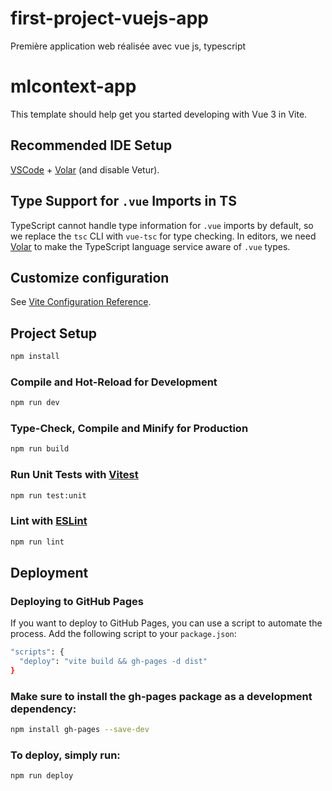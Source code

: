 # first-project-vuejs-app
Première application web réalisée avec vue js, typescript

# mlcontext-app

This template should help get you started developing with Vue 3 in Vite.

## Recommended IDE Setup

[VSCode](https://code.visualstudio.com/) + [Volar](https://marketplace.visualstudio.com/items?itemName=Vue.volar) (and disable Vetur).

## Type Support for `.vue` Imports in TS

TypeScript cannot handle type information for `.vue` imports by default, so we replace the `tsc` CLI with `vue-tsc` for type checking. In editors, we need [Volar](https://marketplace.visualstudio.com/items?itemName=Vue.volar) to make the TypeScript language service aware of `.vue` types.

## Customize configuration

See [Vite Configuration Reference](https://vitejs.dev/config/).

## Project Setup

```sh
npm install
```

### Compile and Hot-Reload for Development

```sh
npm run dev
```

### Type-Check, Compile and Minify for Production

```sh
npm run build
```

### Run Unit Tests with [Vitest](https://vitest.dev/)

```sh
npm run test:unit
```

### Lint with [ESLint](https://eslint.org/)

```sh
npm run lint
```
## Deployment

### Deploying to GitHub Pages

If you want to deploy to GitHub Pages, you can use a script to automate the process. Add the following script to your `package.json`:

```sh
"scripts": {
  "deploy": "vite build && gh-pages -d dist"
}
```
### Make sure to install the gh-pages package as a development dependency:
```sh
npm install gh-pages --save-dev
```
### To deploy, simply run:
```sh
npm run deploy
```


